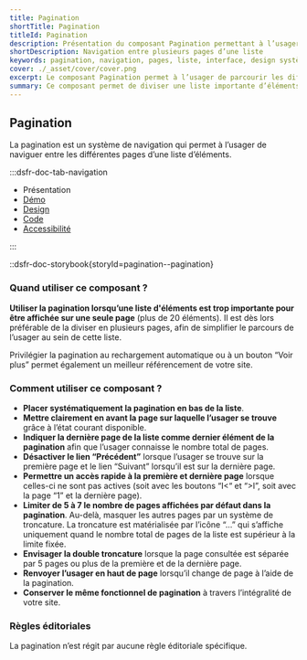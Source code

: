 ```yaml
---
title: Pagination
shortTitle: Pagination
titleId: Pagination
description: Présentation du composant Pagination permettant à l’usager de naviguer facilement entre les pages d’une liste d’éléments trop longue pour être affichée en une seule fois.
shortDescription: Navigation entre plusieurs pages d’une liste
keywords: pagination, navigation, pages, liste, interface, design système, DSFR, accessibilité
cover: ./_asset/cover/cover.png
excerpt: Le composant Pagination permet à l’usager de parcourir les différentes pages d’une liste d’éléments, avec des repères clairs, une troncature automatique et des actions de navigation simples.
summary: Ce composant permet de diviser une liste importante d’éléments en plusieurs pages pour améliorer la lisibilité et l’expérience de navigation. Il intègre des repères de position, des boutons d’accès direct et une gestion responsive adaptée. Sa structure fixe garantit la cohérence et l’accessibilité dans l’ensemble des parcours utilisateurs tout en optimisant le référencement du contenu.
---
```


## Pagination

La pagination est un système de navigation qui permet à l’usager de naviguer entre les différentes pages d’une liste d’éléments.

:::dsfr-doc-tab-navigation

- Présentation
- [Démo](./demo/index.md)
- [Design](./design/index.md)
- [Code](./code/index.md)
- [Accessibilité](./accessibility/index.md)

:::

::dsfr-doc-storybook{storyId=pagination--pagination}

### Quand utiliser ce composant ?

**Utiliser la pagination lorsqu’une liste d'éléments est trop importante pour être affichée sur une seule page** (plus de 20 éléments). Il est dès lors préférable de la diviser en plusieurs pages, afin de simplifier le parcours de l’usager au sein de cette liste.

Privilégier la pagination au rechargement automatique ou à un bouton “Voir plus” permet également un meilleur référencement de votre site.

### Comment utiliser ce composant ?

- **Placer systématiquement la pagination en bas de la liste**.
- **Mettre clairement en avant la page sur laquelle l’usager se trouve** grâce à l’état courant disponible.
- **Indiquer la dernière page de la liste comme dernier élément de la pagination** afin que l’usager connaisse le nombre total de pages.
- **Désactiver le lien “Précédent”** lorsque l’usager se trouve sur la première page et le lien “Suivant” lorsqu’il est sur la dernière page.
- **Permettre un accès rapide à la première et dernière page** lorsque celles-ci ne sont pas actives (soit avec les boutons “I<“ et “>I”, soit avec la page “1” et la dernière page).
- **Limiter de 5 à 7 le nombre de pages affichées par défaut dans la pagination**. Au-delà, masquer les autres pages par un système de troncature. La troncature est matérialisée par l’icône “…” qui s’affiche uniquement quand le nombre total de pages de la liste est supérieur à la limite fixée.
- **Envisager la double troncature** lorsque la page consultée est séparée par 5 pages ou plus de la première et de la dernière page.
- **Renvoyer l’usager en haut de page** lorsqu’il change de page à l’aide de la pagination.
- **Conserver le même fonctionnel de pagination** à travers l’intégralité de votre site.

### Règles éditoriales

La pagination n’est régit par aucune règle éditoriale spécifique.
